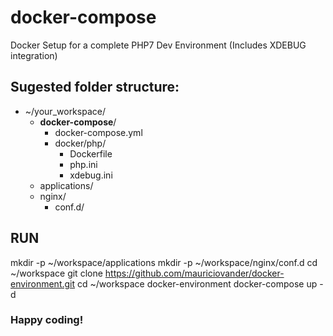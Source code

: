 # docker-compose
Docker Setup for a complete PHP7 Dev Environment (Includes XDEBUG integration)


## Sugested folder structure: 

- ~/your_workspace/
  - **docker-compose**/
    - docker-compose.yml
    - docker/php/
      - Dockerfile
      - php.ini
      - xdebug.ini
  - applications/
  - nginx/
    - conf.d/
  

## RUN
mkdir -p ~/workspace/applications
mkdir -p ~/workspace/nginx/conf.d
cd ~/workspace 
git clone https://github.com/mauriciovander/docker-environment.git
cd ~/workspace docker-environment
docker-compose up -d

### Happy coding!
